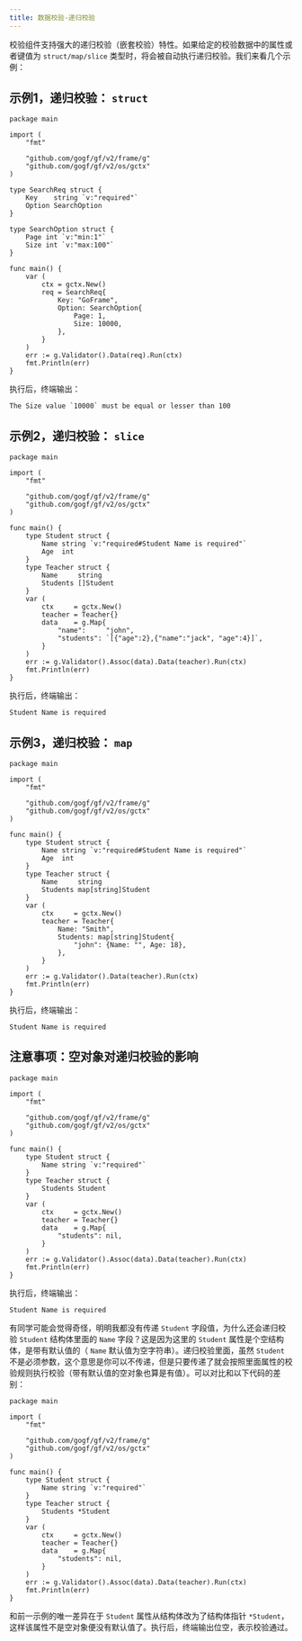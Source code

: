 ```yaml
---
title: 数据校验-递归校验
---
```


校验组件支持强大的递归校验（嵌套校验）特性。如果给定的校验数据中的属性或者键值为 `struct/map/slice` 类型时，将会被自动执行递归校验。我们来看几个示例：

## 示例1，递归校验： `struct`

```
package main

import (
	"fmt"

	"github.com/gogf/gf/v2/frame/g"
	"github.com/gogf/gf/v2/os/gctx"
)

type SearchReq struct {
	Key    string `v:"required"`
	Option SearchOption
}

type SearchOption struct {
	Page int `v:"min:1"`
	Size int `v:"max:100"`
}

func main() {
	var (
		ctx = gctx.New()
		req = SearchReq{
			Key: "GoFrame",
			Option: SearchOption{
				Page: 1,
				Size: 10000,
			},
		}
	)
	err := g.Validator().Data(req).Run(ctx)
	fmt.Println(err)
}
```

执行后，终端输出：

```
The Size value `10000` must be equal or lesser than 100
```

## 示例2，递归校验： `slice`

```
package main

import (
	"fmt"

	"github.com/gogf/gf/v2/frame/g"
	"github.com/gogf/gf/v2/os/gctx"
)

func main() {
	type Student struct {
		Name string `v:"required#Student Name is required"`
		Age  int
	}
	type Teacher struct {
		Name     string
		Students []Student
	}
	var (
		ctx     = gctx.New()
		teacher = Teacher{}
		data    = g.Map{
			"name":     "john",
			"students": `[{"age":2},{"name":"jack", "age":4}]`,
		}
	)
	err := g.Validator().Assoc(data).Data(teacher).Run(ctx)
	fmt.Println(err)
}
```

执行后，终端输出：

```
Student Name is required
```

## 示例3，递归校验： `map`

```
package main

import (
	"fmt"

	"github.com/gogf/gf/v2/frame/g"
	"github.com/gogf/gf/v2/os/gctx"
)

func main() {
	type Student struct {
		Name string `v:"required#Student Name is required"`
		Age  int
	}
	type Teacher struct {
		Name     string
		Students map[string]Student
	}
	var (
		ctx     = gctx.New()
		teacher = Teacher{
			Name: "Smith",
			Students: map[string]Student{
				"john": {Name: "", Age: 18},
			},
		}
	)
	err := g.Validator().Data(teacher).Run(ctx)
	fmt.Println(err)
}
```

执行后，终端输出：

```
Student Name is required
```

## 注意事项：空对象对递归校验的影响

```
package main

import (
	"fmt"

	"github.com/gogf/gf/v2/frame/g"
	"github.com/gogf/gf/v2/os/gctx"
)

func main() {
	type Student struct {
		Name string `v:"required"`
	}
	type Teacher struct {
		Students Student
	}
	var (
		ctx     = gctx.New()
		teacher = Teacher{}
		data    = g.Map{
			"students": nil,
		}
	)
	err := g.Validator().Assoc(data).Data(teacher).Run(ctx)
	fmt.Println(err)
}
```

执行后，终端输出：

```
Student Name is required
```

有同学可能会觉得奇怪，明明我都没有传递 `Student` 字段值，为什么还会递归校验 `Student` 结构体里面的 `Name` 字段？这是因为这里的 `Student` 属性是个空结构体，是带有默认值的（ `Name` 默认值为空字符串）。递归校验里面，虽然 `Student` 不是必须参数，这个意思是你可以不传递，但是只要传递了就会按照里面属性的校验规则执行校验（带有默认值的空对象也算是有值）。可以对比和以下代码的差别：

```
package main

import (
	"fmt"

	"github.com/gogf/gf/v2/frame/g"
	"github.com/gogf/gf/v2/os/gctx"
)

func main() {
	type Student struct {
		Name string `v:"required"`
	}
	type Teacher struct {
		Students *Student
	}
	var (
		ctx     = gctx.New()
		teacher = Teacher{}
		data    = g.Map{
			"students": nil,
		}
	)
	err := g.Validator().Assoc(data).Data(teacher).Run(ctx)
	fmt.Println(err)
}
```

和前一示例的唯一差异在于 `Student` 属性从结构体改为了结构体指针 `*Student`，这样该属性不是空对象便没有默认值了。执行后，终端输出位空，表示校验通过。